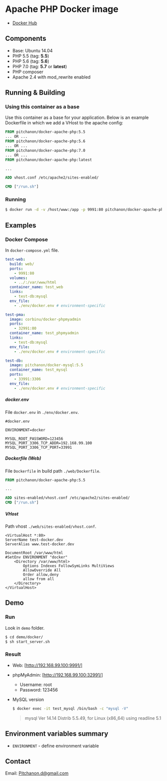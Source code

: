 # Apache PHP Docker image

* [Docker Hub]

## Components

* Base: Ubuntu 14.04
* PHP 5.5 (tag: **5.5**)
* PHP 5.6 (tag: **5.6**)
* PHP 7.0 (tag: **5.7** or **latest**)
* PHP composer
* Apache 2.4 with mod_rewrite enabled

## Running & Building
### Using this container as a base
Use this container as a base for your application. Below is an example Dockerfile in which we add a VHost to the apache config:

```dockerfile
FROM pitchanon/docker-apache-php:5.5
... OR ...
FROM pitchanon/docker-apache-php:5.6
... OR ...
FROM pitchanon/docker-apache-php:7.0
... OR ...
FROM pitchanon/docker-apache-php:latest

...

ADD vhost.conf /etc/apache2/sites-enabled/

CMD ["/run.sh"]
```

### Running

```sh
$ docker run -d -v /host/www:/app -p 9991:80 pitchanon/docker-apache-php:latest
```

## Examples

### Docker Compose

In `docker-compose.yml` file.

```yml
test-web:
  build: web/
  ports:
    - 9991:80
  volumes:
    - ../:/var/www/html
  container_name: test_web
  links:
    - test-db:mysql
  env_file:
    - ./env/docker.env # environment-specific

test-pma:
  image: corbinu/docker-phpmyadmin
  ports:
    - 32991:80
  container_name: test_phpmyadmin
  links:
    - test-db:mysql
  env_file:
    - ./env/docker.env # environment-specific

test-db:
  image: pitchanon/docker-mysql:5.5
  container_name: test_mysql
  ports:
    - 33991:3306
  env_file:
    - ./env/docker.env # environment-specific

```

##### docker.env

File `docker.env` in `./env/docker.env`.

```
#docker.env

ENVIRONMENT=docker

MYSQL_ROOT_PASSWORD=123456
MYSQL_PORT_3306_TCP_ADDR=192.168.99.100
MYSQL_PORT_3306_TCP_PORT=33991
```

##### Dockerfile (Web)

File `Dockerfile` in build path `./web/Dockerfile`.

```dockerfile
FROM pitchanon/docker-apache-php:5.5

...

ADD sites-enabled/vhost.conf /etc/apache2/sites-enabled/
CMD ["/run.sh"]
```

##### VHost

Path vhost `./web/sites-enabled/vhost.conf`.

```
<VirtualHost *:80>
ServerName test-docker.dev
ServerAlias www.test-docker.dev

DocumentRoot /var/www/html
#SetEnv ENVIRONMENT "docker"
    <Directory /var/www/html>
        Options Indexes FollowSymLinks MultiViews
        AllowOverride All
        Order allow,deny
        allow from all
    </Directory>
</VirtualHost>
```

## Demo

### Run

Look in `demo` folder.

```sh
$ cd demo/docker/
$ sh start_server.sh
```

### Result

* Web: [http://192.168.99.100:9991/]
* phpMyAdmin: [http://192.168.99.100:32991/]
    - Username: root
    - Password: 123456
* MySQL version

    ```sh
    $ docker exec -it test_mysql /bin/bash -c "mysql -V"
    ```
    
    > mysql  Ver 14.14 Distrib 5.5.49, for Linux (x86_64) using readline 5.1

## Environment variables summary

* ``ENVIRONMENT`` - define environment variable

## Contact

Email: Pitchanon.d@gmail.com

[http://192.168.99.100:9991/]: http://192.168.99.100:9991/
[http://192.168.99.100:32991/]: http://192.168.99.100:32991/
[Docker Hub]: https://hub.docker.com/r/pitchanon/docker-apache-php/
